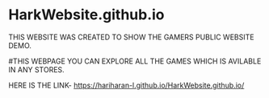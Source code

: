 # HarkWebsite.github.io
 THIS WEBSITE WAS CREATED TO SHOW THE GAMERS PUBLIC WEBSITE DEMO.
 
#THIS WEBPAGE YOU CAN EXPLORE ALL THE GAMES WHICH IS AVILABLE IN ANY STORES.
     
 HERE IS THE LINK- https://hariharan-l.github.io/HarkWebsite.github.io/
